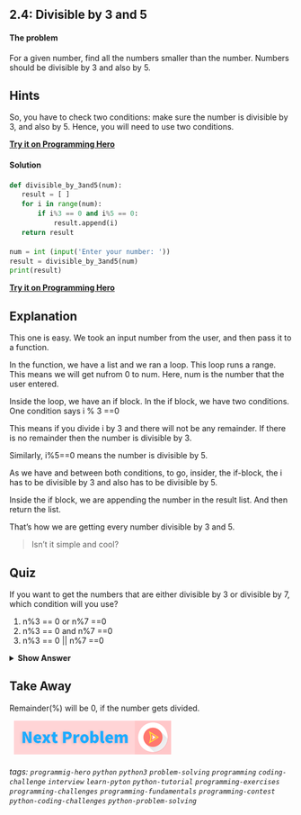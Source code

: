 
## 2.4: Divisible by 3 and 5

####  The problem
For a given number, find all the numbers smaller than the number. Numbers should be divisible by 3 and also by 5.

## Hints
So, you have to check two conditions: make sure the number is divisible by 3, and also by 5.
Hence, you will need to use two conditions.

**[Try it on Programming Hero](https://play.google.com/store/apps/details?id=com.learnprogramming.codecamp)**

####   Solution
```python
def divisible_by_3and5(num):
   result = [ ]
   for i in range(num):
       if i%3 == 0 and i%5 == 0:
           result.append(i)
   return result
 
num = int (input('Enter your number: '))
result = divisible_by_3and5(num)
print(result)
```

**[Try it on Programming Hero](https://play.google.com/store/apps/details?id=com.learnprogramming.codecamp)**

## Explanation
This one is easy. We took an input number from the user, and then pass it to a function. 

In the function, we have a list and we ran a loop. This loop runs a range. This means we will get nufrom 0 to num. Here, num is the number that the user entered. 

Inside the loop, we have an if block. In the if block, we have two conditions. One condition says i % 3 ==0

This means if you divide i by 3 and there will not be any remainder. If there is no remainder then the number is divisible by 3. 

Similarly, i%5==0 means the number is divisible by 5.

As we have and between both conditions, to go, insider, the if-block, the i has to be divisible by 3 and also has to be divisible by 5. 

Inside the if block, we are appending the number in the result list. And then return the list. 

That’s how we are getting every number divisible by 3  and 5. 

> Isn’t it simple and cool?

## Quiz
If you want to get the numbers that are either divisible by 3 or divisible by 7, which condition will you use?

1. n%3 == 0 or n%7 ==0
2. n%3 == 0 and n%7 ==0
3. n%3 == 0 || n%7 ==0

<details>
 <summary><b>Show Answer</b></summary>
   <p>The answer is : 1</p>
 </details>

## Take Away
Remainder(%) will be 0, if the number gets divided.

&nbsp;
[![Next Page](../assets/next-button.png)](Sum-of-digits.md)
&nbsp;

###### tags:  `programmig-hero`  `python`  `python3`  `problem-solving`  `programming`  `coding-challenge`  `interview`  `learn-pyton`  `python-tutorial`  `programming-exercises`  `programming-challenges`  `programming-fundamentals`  `programming-contest`  `python-coding-challenges`  `python-problem-solving` 